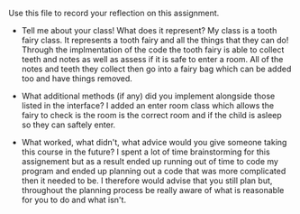 Use this file to record your reflection on this assignment.

- Tell me about your class! What does it represent?
My class is a tooth fairy class. It represents a tooth fairy and all the things that they can do! Through the implmentation of the code the tooth fairy is able to collect teeth and notes as well as assess if it is safe to enter a room. All of the notes and teeth they collect then go into a fairy bag which can be added too and have things removed. 

- What additional methods (if any) did you implement alongside those listed in the interface?
I added an enter room class which allows the fairy to check is the room is the correct room and if the child is asleep so they can saftely enter. 

- What worked, what didn't, what advice would you give someone taking this course in the future?
I spent a lot of time brainstorming for this assignement but as a result ended up running out of time to code my program and ended up planning out a code that was more complicated then it needed to be. I therefore would advise that you still plan but, throughout the planning process be really aware of what is reasonable for you to do and what isn't. 